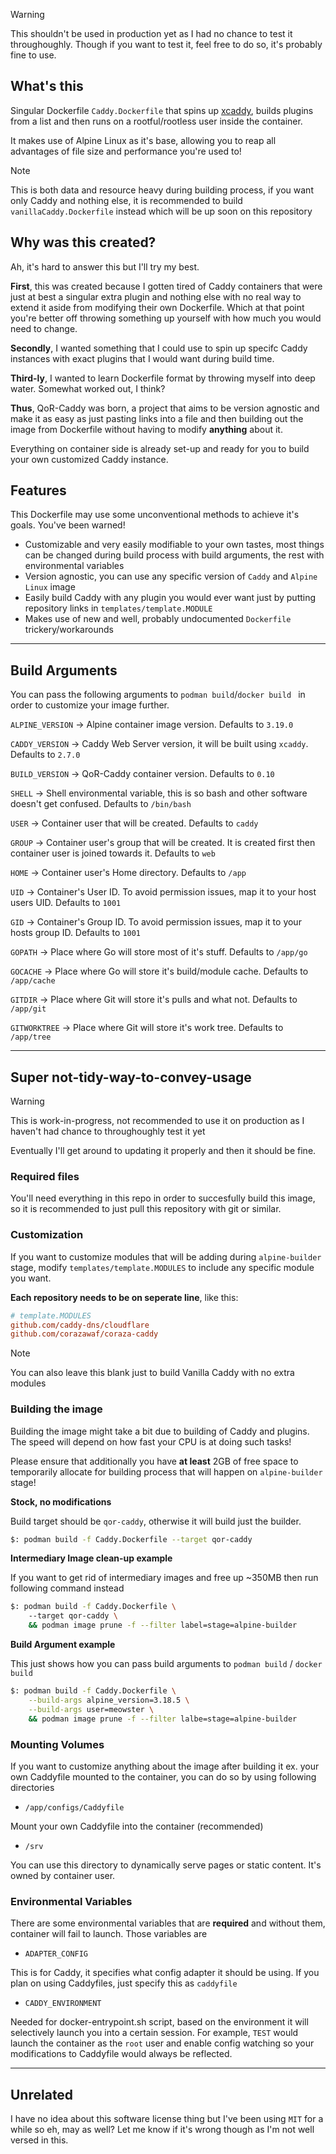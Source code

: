 > [!WARNING]
> This shouldn't be used in production yet as I had no chance to test it throughoughly. Though if you want to test it, feel free to do so, it's probably fine to use.

## What's this
Singular Dockerfile `Caddy.Dockerfile` that spins up [xcaddy](https://github.com/caddyserver/xcaddy), builds plugins from a list and then runs on a rootful/rootless user inside the container. 

It makes use of Alpine Linux as it's base, allowing you to reap all advantages of file size and performance you're used to!

> [!NOTE] 
> This is both data and resource heavy during building process, if you want only Caddy and nothing else, it is recommended to build `vanillaCaddy.Dockerfile` instead which will be up soon on this repository

## Why was this created?
Ah, it's hard to answer this but I'll try my best. 

**First**, this was created because I gotten tired of Caddy containers that were just at best a singular extra plugin and nothing else with no real way to extend it aside from modifying their own Dockerfile. Which at that point you're better off throwing something up yourself with how much you would need to change.

**Secondly**, I wanted something that I could use to spin up specifc Caddy instances with exact plugins that I would want during build time. 

**Third-ly**, I wanted to learn Dockerfile format by throwing myself into deep water. Somewhat worked out, I think?

**Thus**, QoR-Caddy was born, a project that aims to be version agnostic and make it as easy as just pasting links into a file and then building out the image from Dockerfile without having to modify **anything** about it.

Everything on container side is already set-up and ready for you to build your own customized Caddy instance.

## Features
This Dockerfile may use some unconventional methods to achieve it's goals. You've been warned!

- Customizable and very easily modifiable to your own tastes, most things can be changed during build process with build arguments, the rest with environmental variables
- Version agnostic, you can use any specific version of `Caddy` and `Alpine Linux` image
- Easily build Caddy with any plugin you would ever want just by putting repository links in `templates/template.MODULE`
- Makes use of new and well, probably undocumented `Dockerfile` trickery/workarounds

---

## Build Arguments
You can pass the following arguments to `podman build`/`docker build ` in order to customize your image further.

`ALPINE_VERSION` -> Alpine container image version. Defaults to `3.19.0`

`CADDY_VERSION` -> Caddy Web Server version, it will be built using `xcaddy`. Defaults to `2.7.0`

`BUILD_VERSION` -> QoR-Caddy container version. Defaults to `0.10`

`SHELL` -> Shell environmental variable, this is so bash and other software doesn't get confused. Defaults to `/bin/bash`

`USER` -> Container user that will be created. Defaults to `caddy`

`GROUP` -> Container user's group that will be created. It is created first then container user is joined towards it. Defaults to `web`

`HOME` -> Container user's Home directory. Defaults to `/app`

`UID` -> Container's User ID. To avoid permission issues, map it to your host users UID. Defaults to `1001`

`GID` -> Container's Group ID. To avoid permission issues, map it to your hosts group ID. Defaults to `1001`

`GOPATH` -> Place where Go will store most of it's stuff. Defaults to `/app/go`

`GOCACHE` -> Place where Go will store it's build/module cache. Defaults to `/app/cache`

`GITDIR` -> Place where Git will store it's pulls and what not. Defaults to `/app/git`

`GITWORKTREE` -> Place where Git will store it's work tree. Defaults to `/app/tree`

---

## Super not-tidy-way-to-convey-usage

> [!WARNING] 
> This is work-in-progress, not recommended to use it on production as I haven't had chance to throughoughly test it yet

Eventually I'll get around to updating it properly and then it should be fine.

### Required files

You'll need everything in this repo in order to succesfully build this image, so it is recommended to just pull this repository with git or similar.

### Customization

If you want to customize modules that will be adding during `alpine-builder` stage, modify `templates/template.MODULES` to include any specific module you want. 

**Each repository needs to be on seperate line**, like this:

```ini
# template.MODULES
github.com/caddy-dns/cloudflare
github.com/corazawaf/coraza-caddy
```

> [!NOTE] 
> You can also leave this blank just to build Vanilla Caddy with no extra modules

### Building the image

Building the image might take a bit due to building of Caddy and plugins. The speed will depend on how fast your CPU is at doing such tasks!

Please ensure that additionally you have **at least** 2GB of free space to temporarily allocate for building process that will happen on `alpine-builder` stage!

**Stock, no modifications**

Build target should be `qor-caddy`, otherwise it will build just the builder.

```bash
$: podman build -f Caddy.Dockerfile --target qor-caddy
```

**Intermediary Image clean-up example**

If you want to get rid of intermediary images and free up ~350MB then run following command instead

```bash
$: podman build -f Caddy.Dockerfile \ 
    --target qor-caddy \
    && podman image prune -f --filter label=stage=alpine-builder
```

**Build Argument example**

This just shows how you can pass build arguments to `podman build` / `docker build`

```bash
$: podman build -f Caddy.Dockerfile \
    --build-args alpine_version=3.18.5 \
    --build-args user=meowster \
    && podman image prune -f --filter lalbe=stage=alpine-builder
```

### Mounting Volumes

If you want to customize anything about the image after building it ex. your own Caddyfile mounted to the container, you can do so by using following directories

- `/app/configs/Caddyfile`

Mount your own Caddyfile into the container (recommended)

- `/srv`

You can use this directory to dynamically serve pages or static content. It's owned by container user.

### Environmental Variables

There are some environmental variables that are **required** and without them, container will fail to launch. Those variables are

- `ADAPTER_CONFIG`

This is for Caddy, it specifies what config adapter it should be using. If you plan on using Caddyfiles, just specify this as `caddyfile`

- `CADDY_ENVIRONMENT`

Needed for docker-entrypoint.sh script, based on the environment it will selectively launch you into a certain session. For example, `TEST` would launch the container as the `root` user and enable config watching so your modifications to Caddyfile would always be reflected.

---

## Unrelated

I have no idea about this software license thing but I've been using `MIT` for a while so eh, may as well? Let me know if it's wrong though as I'm not well versed in this.


